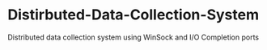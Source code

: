 # Distirbuted-Data-Collection-System
 Distributed data collection system using WinSock and I/O Completion ports
